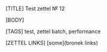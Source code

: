[TITLE]
Test zettel № 12

[BODY]

[TAGS]
test, zettel batch, performance

[ZETTEL LINKS]
[some](bronek links)